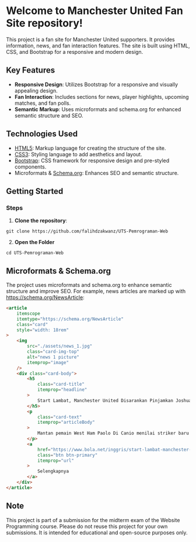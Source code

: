 # Welcome to Manchester United Fan Site repository!

This project is a fan site for Manchester United supporters. It provides information, news, and fan interaction features. The site is built using HTML, CSS, and Bootstrap for a responsive and modern design.

## Key Features

- **Responsive Design**: Utilizes Bootstrap for a responsive and visually appealing design.
- **Fan Interaction**: Includes sections for news, player highlights, upcoming matches, and fan polls.
- **Semantic Markup**: Uses microformats and schema.org for enhanced semantic structure and SEO.

## Technologies Used

- [HTML5](https://developer.mozilla.org/en-US/docs/Web/HTML): Markup language for creating the structure of the site.
- [CSS3](https://developer.mozilla.org/en-US/docs/Web/CSS): Styling language to add aesthetics and layout.
- [Bootstrap](https://getbootstrap.com/docs/5.3/getting-started/introduction/): CSS framework for responsive design and pre-styled components.
- Microformats & [Schema.org](https://schema.org/): Enhances SEO and semantic structure.

## Getting Started

### Steps

1. **Clone the repository**:
```
git clone https://github.com/falihdzakwanz/UTS-Pemrograman-Web
```

2. **Open the Folder**
```
cd UTS-Pemrograman-Web
```

## Microformats & Schema.org

The project uses microformats and schema.org to enhance semantic structure and improve SEO. For example, news articles are marked up with https://schema.org/NewsArticle:

```html
<article 
    itemscope 
    itemtype="https://schema.org/NewsArticle" 
    class="card" 
    style="width: 18rem"
>
    <img 
        src="./assets/news_1.jpg" 
        class="card-img-top" 
        alt="news 1 picture" 
        itemprop="image"
    />
    <div class="card-body">
        <h5 
            class="card-title" 
            itemprop="headline"
        >
            Start Lambat, Manchester United Disarankan Pinjamkan Joshua Zirkzee
        </h5>
        <p 
            class="card-text" 
            itemprop="articleBody"
        >
            Mantan pemain West Ham Paolo Di Canio menilai striker baru Manchester United Joshua Zirkzee terlalu lambat untuk Premier League. Untuk itu, Di Canio menyarankan Setan Merah untuk meminjamkan sang pemain ke klub lain.
        </p>
        <a 
            href="https://www.bola.net/inggris/start-lambat-manchester-united-disarankan-pinjamkan-joshua-zirkzee-6a816b.html" 
            class="btn btn-primary" 
            itemprop="url"
        >
            Selengkapnya
        </a>
    </div>
</article>
```

## Note
This project is part of a submission for the midterm exam of the Website Programming course. Please do not reuse this project for your own submissions. It is intended for educational and open-source purposes only.
